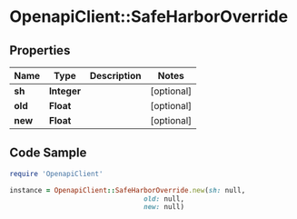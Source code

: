# OpenapiClient::SafeHarborOverride

## Properties

Name | Type | Description | Notes
------------ | ------------- | ------------- | -------------
**sh** | **Integer** |  | [optional] 
**old** | **Float** |  | [optional] 
**new** | **Float** |  | [optional] 

## Code Sample

```ruby
require 'OpenapiClient'

instance = OpenapiClient::SafeHarborOverride.new(sh: null,
                                 old: null,
                                 new: null)
```



